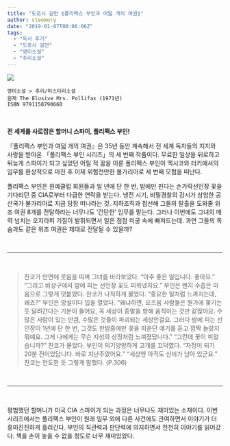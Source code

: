 ```yaml
---
title: "도로시 길먼 ⟪폴리팩스 부인과 여덟 개의 여권⟫"
author: steemory
date: "2019-01-07T00:06:06Z"
tags:
  - "독서 후기"
  - "도로시 길먼"
  - "영미소설"
  - "추리소설"
---
```

![](https://ipfs.busy.org/ipfs/Qmadg9u9ogxPoFD1CT8apQsEBvpzu4JXBeexYCeC2TFGym)

```
영미소설 > 추리/미스터리소설
원제 The Elusive Mrs. Pollifax (1971년)
ISBN 9791158790660
```

<br>

**전 세계를 사로잡은 할머니 스파이, 폴리팩스 부인!**

『폴리팩스 부인과 여덟 개의 여권』은 35년 동안 계속해서 전 세계 독자들의 지지와 사랑을 받아온 「폴리팩스 부인 시리즈」의 세 번째 작품이다. 무료한 일상을 뒤로하고 뒤늦게 스파이가 되고 싶었던 어릴 적 꿈을 이룬 폴리팩스 부인이 멕시코와 터키에서의 임무를 환상적으로 마친 후 이제 위험천만한 불가리아로 세 번째 모험을 떠난다.

폴리팩스 부인은 원예클럽 회원들과 일 년에 단 한 번, 밤에만 핀다는 손가락선인장 꽃을 기다리던 중 CIA로부터 다급한 연락을 받는다. 냉전 시기, 비밀경찰의 감시가 삼엄한 공산국가 불가리아로 지금 당장 떠나라는 것. 지하조직과 접선해 그들의 탈출을 도와줄 위조 여권 8개를 전달하라는 너무나도 ‘간단한’ 임무를 맡는다. 그러나 이번에도 그녀의 매력 넘치는 오지라퍼 기질이 발휘되면서 일은 점점 미궁 속에 빠져드는데. 과연 그들의 목숨과도 같은 위조 여권은 제대로 전달될 수 있을까?

<br>

___

<br>

> 찬코가 만면에 웃음을 띠며 그녀를 바라보았다. “아주 좋은 일입니다. 좋아요.”
“그리고 비상구에서 밤에 피는 선인장 꽃도 피워냈지요.” 부인은 왠지 수줍은 마음으로 그렇게 덧붙였다.
찬코가 나직하게 물었다. “중요한 일처럼 느껴지는데, 왜죠?”
부인은 망설이다 입을 열었다. “왜냐하면, 요즈음 사람들은 뭔가에 쫓기는 듯 달려간다는 기분이 들어요, 꼭 세상이 종말을 향해 움직이는 것만 같잖아요. 수많은 사람이 있는 만큼, 수많은 것들이 파괴되는 세상인걸요. 그러다 밤에 피는 선인장이 1년에 단 한 번, 그것도 한밤중에만 꽃을 피운단 얘기를 듣고 깜짝 놀랐지 뭐예요. 그게 나에게는 무슨 지성의 상징처럼 느껴졌답니다.” 
“그런데 꽃이 피었습니까?” 찬코가 물었다.
부인이 의기양양하게 고개를 끄덕였다. “자정이 되기 20분 전이었답니다. 바로 지난주였어요.”
“세상엔 아직도 신비가 남아 있군요.” 찬코는 안도한 듯 그렇게 말했다. (P.306)

<br>

___

<br>

평범했던 할머니가 미국 CIA 스파이가 되는 과정은 너무나도 재미있는 소재이다. 이번 시리즈에서는 폴리팩스 부인이 원래 임무 외에 다른 사건에도 관여하면서 이야기가 더 흥미진진하게 흘러간다. 부인의 직관력과 판단력에 의지하면서 천천히 이야기를 읽어갔다. 책을 손이 놓을 수 없을 정도로 너무 재미있었다.
